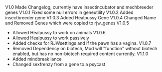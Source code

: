V1.0 Made Changelog, currently have insectincubator and mechbreeder genes
V1.0.1 Fixed some null errors in geneutility
V1.0.2 Added insectbreeder gene
V1.0.3 Added Healpussy Gene
V1.0.4 Changed Name and Removed Genes which were copied to rjw_genes
V1.0.5
- Allowed Healpussy to work on animals
V1.0.6
- Allowed Healpussy to work passively
- Added checks for RJWsettings and if the pawn has a vagina.
V1.0.7
- Removed Dependency on biotech, Mod will "function" without biotech enabled, but has no non-biotech required content currently.
V1.1.0
- Added mindbreak lance
- Changed sexfrenzy from a gene to a psycast